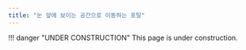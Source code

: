```yaml
---
title: "눈 앞에 보이는 공간으로 이동하는 포탈"
---
```


!!! danger "UNDER CONSTRUCTION"
    This page is under construction.
